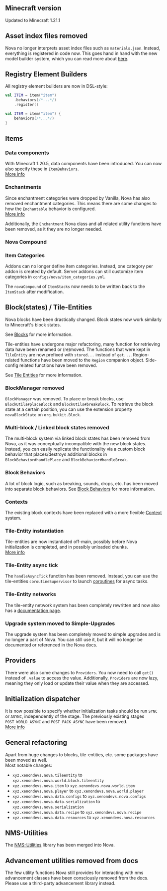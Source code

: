 ## Minecraft version

Updated to Minecraft 1.21.1

## Asset index files removed

Nova no longer interprets asset index files such as `materials.json`.
Instead, everything is registered in code now.
This goes hand in hand with the new model builder system, which you can read more about [here](../blocks/creating-blocks.md).

## Registry Element Builders

All registry element builders are now in DSL-style:
```kotlin title="previously"
val ITEM = item("item")
    .behaviors(/*...*/)
    .register()
```
```kotlin title="now"
val ITEM = item("item") {
    behaviors(/*...*/)
}
```

## Items

### Data components

With Minecraft 1.20.5, data components have been introduced. You can now also specify these in `ItemBehaviors`.  
[More info](../items/item-behaviors.md)

### Enchantments

Since enchantment categories were dropped by Vanilla, Nova has also removed enchantment categories.
This means there are some changes to how the `Enchantable` behavior is configured.  
[More info](../items/enchantments.md)

Additionally, the `Enchantment` Nova class and all related utility functions have been removed, as it they are no longer needed.

### Nova Compound

### Item Categories

Addons can no longer define item categories. Instead, one category per addon is created by default.
Server addons can still customize item categories in `configs/nova/item_categories.yml`.

The `novaCompound` of `ItemStacks` now needs to be written back to the `ItemStack` after modification.

## Block(states) / Tile-Entities

Nova blocks have been drastically changed. Block states now work similarly to Minecraft's block states.

See [Blocks](../blocks/creating-blocks.md) for more information.

Tile-entities have undergone major refactoring, many function for retrieving data have been renamed or (re)moved.
The functions that were kept in `TileEntity` are now prefixed with `stored...` instead of `get...`. Region-related
functions have been moved to the `Region` companion object. Side-config related functions have been removed.

See [Tile Entities](../tile-entity/introduction.md) for more information.

### BlockManager removed

`BlockManager` was removed.
To place or break blocks, use `BlockUtils#placeBlock` and `BlockUtils#breakBlock`.
To retrieve the block state at a certain position, you can use the extension property `novaBlockState` on `org.bukkit.Block`.

### Multi-block / Linked block states removed

The multi-block system via linked block states has been removed from Nova, as it was conceptually incompatible with
the new block states. Instead, you can easily replicate the functionality via a custom block behavior that
places/destroys additional blocks in `BlockBehavior#handlePlace` and `BlockBehavior#handleBreak`.

### Block Behaviors

A lot of block logic, such as breaking, sounds, drops, etc. has been moved into separate block behaviors.
See [Block Behaviors](../blocks/block-behaviors.md) for more information.

### Contexts

The existing block contexts have been replaced with a more flexible [Context](../contexts.md) system.

### Tile-Entity instantiation

Tile-entities are now instantiated off-main, possibly before Nova initialization is completed, and in possibly
unloaded chunks.  
[More info](../tile-entity/introduction.md)

### Tile-Entity async tick

The `handleAsyncTick` function has been removed. Instead, you can use the tile-entities `coroutineSupervisor`
to launch [coroutines](https://kotlinlang.org/docs/coroutines-overview.html) for async tasks.

### Tile-Entity networks

The tile-entity network system has been completely rewritten and now also has a
[documentation page](../tile-entity-networks/introduction.md).

### Upgrade system moved to Simple-Upgrades

The upgrade system has been completely moved to simple upgrades and is no longer a part of Nova.
You can still use it, but it will no longer be documented or referenced in the Nova docs.

## Providers

There were also some changes to `Providers`. You now need to call `get()` instead of `.value` to access the value.
Additionally, `Providers` are now lazy, meaning they only load or update their value when they are accessed.

## Initialization dispatcher

It is now possible to specify whether initialization tasks should be run `SYNC` or `ASYNC`, independently of the stage.
The previously existing stages `POST_WORLD_ASYNC` and `POST_PACK_ASYNC` have been removed.  
[More info](../misc/initialization.md)

## General refactoring

Apart from huge changes to blocks, tile-entities, etc. some packages have been moved as well.  
Most notable changes:

- `xyz.xenondevs.nova.tileentity` to `xyz.xenondevs.nova.world.block.tileentity`
- `xyz.xenondevs.nova.item` to `xyz.xenondevs.nova.world.item`
- `xyz.xenondevs.nova.player` to `xyz.xenondevs.nova.world.player`
- `xyz.xenondevs.nova.data.configs` to `xyz.xenondevs.nova.configs`
- `xyz.xenondevs.nova.data.serialization` to `xyz.xenondevs.nova.serialization`
- `xyz.xenondevs.nova.data.recipe` to `xyz.xenondevs.nova.recipe`
- `xyz.xenondevs.nova.data.resources` to `xyz.xenondevs.nova.resources`

## NMS-Utilities

The [NMS-Utilities](https://github.com/xenondevs/NMS-Utilities) library has been merged into Nova.

## Advancement utilities removed from docs

The few utility functions Nova still provides for interacting with nms advancement classes have been consciously removed
from the docs. Please use a third-party advancement library instead.